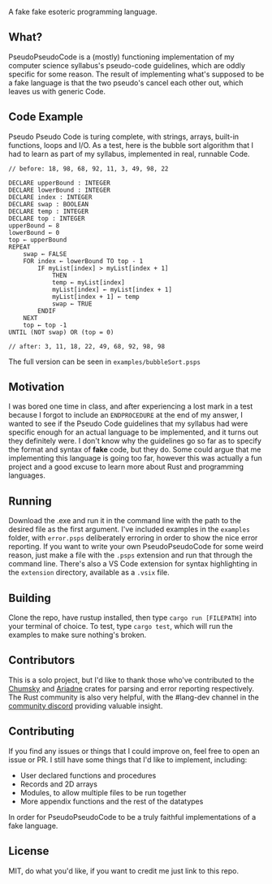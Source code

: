 A fake fake esoteric programming language.

## What?

PseudoPseudoCode is a (mostly) functioning implementation of my computer science syllabus's pseudo-code guidelines, which are oddly specific for some reason. The result of implementing what's supposed to be a fake language is that the two pseudo's cancel each other out, which leaves us with generic Code.

## Code Example

Pseudo Pseudo Code is turing complete, with strings, arrays, built-in functions, loops and I/O. As a test, here is the bubble sort algorithm that I had to learn as part of my syllabus, implemented in real, runnable Code.

```
// before: 18, 98, 68, 92, 11, 3, 49, 98, 22

DECLARE upperBound : INTEGER
DECLARE lowerBound : INTEGER
DECLARE index : INTEGER
DECLARE swap : BOOLEAN
DECLARE temp : INTEGER
DECLARE top : INTEGER
upperBound ← 8
lowerBound ← 0
top ← upperBound
REPEAT
    swap ← FALSE 
    FOR index ← lowerBound TO top - 1
        IF myList[index] > myList[index + 1] 
            THEN
            temp ← myList[index] 
            myList[index] ← myList[index + 1]
            myList[index + 1] ← temp
            swap ← TRUE 
        ENDIF
    NEXT
    top ← top -1
UNTIL (NOT swap) OR (top = 0) 

// after: 3, 11, 18, 22, 49, 68, 92, 98, 98
```

The full version can be seen in `examples/bubbleSort.psps`

## Motivation

I was bored one time in class, and after experiencing a lost mark in a test because I forgot to include an `ENDPROCEDURE` at the end of my answer, I wanted to see if the Pseudo Code guidelines that my syllabus had were specific enough for an actual language to be implemented, and it turns out they definitely were. I don't know why the guidelines go so far as to specify the format and syntax of **fake** code, but they do. Some could argue that me implementing this language is going too far, however this was actually a fun project and a good excuse to learn more about Rust and programming languages.

## Running

Download the .exe and run it in the command line with the path to the desired file as the first argument. I've included examples in the `examples` folder, with `error.psps` deliberately erroring in order to show the nice error reporting.  If you want to write your own PseudoPseudoCode for some weird reason, just make a file with the `.psps` extension and run that through the command line. There's also a VS Code extension for syntax highlighting in the `extension` directory, available as a `.vsix` file.

## Building

Clone the repo, have rustup installed, then type `cargo run [FILEPATH]` into your terminal of choice. To test, type `cargo test`, which will run the examples to make sure nothing's broken.

## Contributors

This is a solo project, but I'd like to thank those who've contributed to the [Chumsky](https://github.com/zesterer/chumsky) and [Ariadne](https://github.com/zesterer/ariadne) crates for parsing and error reporting respectively. The Rust community is also very helpful, with the #lang-dev channel in the [community discord](https://discord.gg/rust-lang-community) providing valuable insight.

## Contributing 

If you find any issues or things that I could improve on, feel free to open an issue or PR. I still have some things that I'd like to implement, including:
- User declared functions and procedures
- Records and 2D arrays
- Modules, to allow multiple files to be run together
- More appendix functions and the rest of the datatypes

In order for PseudoPseudoCode to be a truly faithful implementations of a fake language.

## License

MIT, do what you'd like, if you want to credit me just link to this repo.

